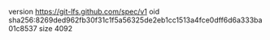 version https://git-lfs.github.com/spec/v1
oid sha256:8269ded962fb30f31c1f5a56325de2eb1cc1513a4fce0dff6d6a333ba01c8537
size 4092
